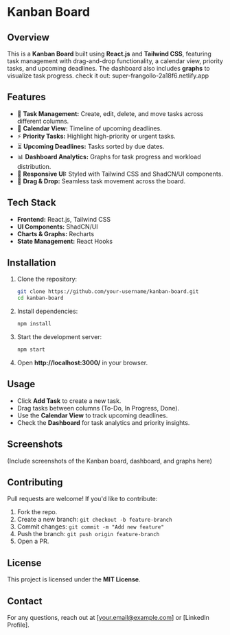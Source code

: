 # Kanban Board

## Overview
This is a **Kanban Board** built using **React.js** and **Tailwind CSS**, featuring task management with drag-and-drop functionality, a calendar view, priority tasks, and upcoming deadlines. The dashboard also includes **graphs** to visualize task progress.
check it out: super-frangollo-2a18f6.netlify.app
## Features
- 📌 **Task Management:** Create, edit, delete, and move tasks across different columns.
- 📆 **Calendar View:** Timeline of upcoming deadlines.
- ⚡ **Priority Tasks:** Highlight high-priority or urgent tasks.
- ⏳ **Upcoming Deadlines:** Tasks sorted by due dates.
- 📊 **Dashboard Analytics:** Graphs for task progress and workload distribution.
- 🎨 **Responsive UI:** Styled with Tailwind CSS and ShadCN/UI components.
- 🔄 **Drag & Drop:** Seamless task movement across the board.

## Tech Stack
- **Frontend:** React.js, Tailwind CSS
- **UI Components:** ShadCN/UI
- **Charts & Graphs:** Recharts
- **State Management:** React Hooks

## Installation
1. Clone the repository:
   ```bash
   git clone https://github.com/your-username/kanban-board.git
   cd kanban-board
   ```
2. Install dependencies:
   ```bash
   npm install
   ```
3. Start the development server:
   ```bash
   npm start
   ```
4. Open **http://localhost:3000/** in your browser.

## Usage
- Click **Add Task** to create a new task.
- Drag tasks between columns (To-Do, In Progress, Done).
- Use the **Calendar View** to track upcoming deadlines.
- Check the **Dashboard** for task analytics and priority insights.

## Screenshots
(Include screenshots of the Kanban board, dashboard, and graphs here)

## Contributing
Pull requests are welcome! If you'd like to contribute:
1. Fork the repo.
2. Create a new branch: `git checkout -b feature-branch`
3. Commit changes: `git commit -m "Add new feature"`
4. Push the branch: `git push origin feature-branch`
5. Open a PR.

## License
This project is licensed under the **MIT License**.

## Contact
For any questions, reach out at [your.email@example.com] or [LinkedIn Profile].

